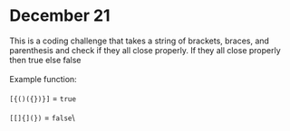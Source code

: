 # December 21
This is a coding challenge that takes a string of brackets, braces, and parenthesis and check if they all close properly. If they all close properly then true else false\
\
Example function:\
\
`[{()({})}]` = `true`\
\
`[[]{](})` = `false`\
